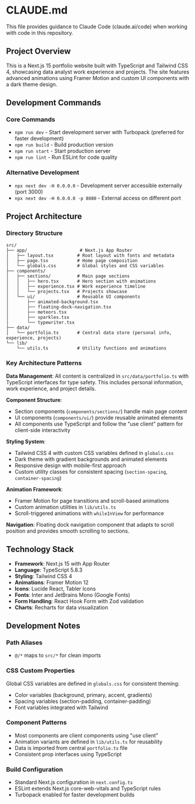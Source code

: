 # CLAUDE.md

This file provides guidance to Claude Code (claude.ai/code) when working with code in this repository.

## Project Overview

This is a Next.js 15 portfolio website built with TypeScript and Tailwind CSS 4, showcasing data analyst work experience and projects. The site features advanced animations using Framer Motion and custom UI components with a dark theme design.

## Development Commands

### Core Commands
- `npm run dev` - Start development server with Turbopack (preferred for faster development)
- `npm run build` - Build production version
- `npm run start` - Start production server
- `npm run lint` - Run ESLint for code quality

### Alternative Development
- `npx next dev -H 0.0.0.0` - Development server accessible externally (port 3000)
- `npx next dev -H 0.0.0.0 -p 8080` - External access on different port

## Project Architecture

### Directory Structure
```
src/
├── app/                    # Next.js App Router
│   ├── layout.tsx         # Root layout with fonts and metadata
│   ├── page.tsx           # Home page composition
│   └── globals.css        # Global styles and CSS variables
├── components/            
│   ├── sections/          # Main page sections
│   │   ├── hero.tsx       # Hero section with animations
│   │   ├── experience.tsx # Work experience timeline
│   │   └── projects.tsx   # Projects showcase
│   └── ui/                # Reusable UI components
│       ├── animated-background.tsx
│       ├── floating-dock-navigation.tsx
│       ├── meteors.tsx
│       ├── sparkles.tsx
│       └── typewriter.tsx
├── data/
│   └── portfolio.ts       # Central data store (personal info, experience, projects)
└── lib/
    └── utils.ts           # Utility functions and animations
```

### Key Architecture Patterns

**Data Management**: All content is centralized in `src/data/portfolio.ts` with TypeScript interfaces for type safety. This includes personal information, work experience, and project details.

**Component Structure**: 
- Section components (`components/sections/`) handle main page content
- UI components (`components/ui/`) provide reusable animated elements
- All components use TypeScript and follow the "use client" pattern for client-side interactivity

**Styling System**:
- Tailwind CSS 4 with custom CSS variables defined in `globals.css`
- Dark theme with gradient backgrounds and animated elements
- Responsive design with mobile-first approach
- Custom utility classes for consistent spacing (`section-spacing`, `container-spacing`)

**Animation Framework**:
- Framer Motion for page transitions and scroll-based animations
- Custom animation utilities in `lib/utils.ts`
- Scroll-triggered animations with `whileInView` for performance

**Navigation**: Floating dock navigation component that adapts to scroll position and provides smooth scrolling to sections.

## Technology Stack

- **Framework**: Next.js 15 with App Router
- **Language**: TypeScript 5.8.3
- **Styling**: Tailwind CSS 4
- **Animations**: Framer Motion 12
- **Icons**: Lucide React, Tabler Icons
- **Fonts**: Inter and JetBrains Mono (Google Fonts)
- **Form Handling**: React Hook Form with Zod validation
- **Charts**: Recharts for data visualization

## Development Notes

### Path Aliases
- `@/*` maps to `src/*` for clean imports

### CSS Custom Properties
Global CSS variables are defined in `globals.css` for consistent theming:
- Color variables (background, primary, accent, gradients)
- Spacing variables (section-padding, container-padding)
- Font variables integrated with Tailwind

### Component Patterns
- Most components are client components using "use client"
- Animation variants are defined in `lib/utils.ts` for reusability
- Data is imported from central `portfolio.ts` file
- Consistent prop interfaces using TypeScript

### Build Configuration
- Standard Next.js configuration in `next.config.ts`
- ESLint extends Next.js core-web-vitals and TypeScript rules
- Turbopack enabled for faster development builds